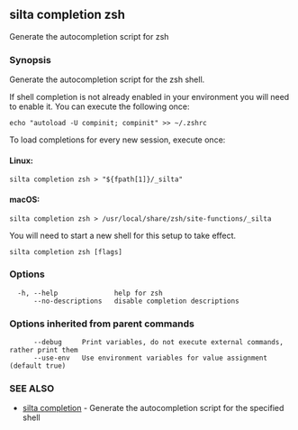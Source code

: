 ## silta completion zsh

Generate the autocompletion script for zsh

### Synopsis

Generate the autocompletion script for the zsh shell.

If shell completion is not already enabled in your environment you will need
to enable it.  You can execute the following once:

	echo "autoload -U compinit; compinit" >> ~/.zshrc

To load completions for every new session, execute once:

#### Linux:

	silta completion zsh > "${fpath[1]}/_silta"

#### macOS:

	silta completion zsh > /usr/local/share/zsh/site-functions/_silta

You will need to start a new shell for this setup to take effect.


```
silta completion zsh [flags]
```

### Options

```
  -h, --help              help for zsh
      --no-descriptions   disable completion descriptions
```

### Options inherited from parent commands

```
      --debug     Print variables, do not execute external commands, rather print them
      --use-env   Use environment variables for value assignment (default true)
```

### SEE ALSO

* [silta completion](silta_completion.md)	 - Generate the autocompletion script for the specified shell

